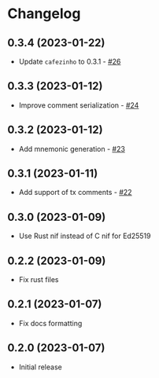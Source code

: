 # Changelog

## 0.3.4 (2023-01-22)

  * Update `cafezinho` to 0.3.1 - [#26](https://github.com/ayrat555/ton/pull/26)

## 0.3.3 (2023-01-12)

  * Improve comment serialization - [#24](https://github.com/ayrat555/ton/pull/24)

## 0.3.2 (2023-01-12)

  * Add mnemonic generation - [#23](https://github.com/ayrat555/ton/pull/23)

## 0.3.1 (2023-01-11)

  * Add support of tx comments - [#22](https://github.com/ayrat555/ton/pull/22)

## 0.3.0 (2023-01-09)

  * Use Rust nif instead of C nif for Ed25519

## 0.2.2 (2023-01-09)

  * Fix rust files

## 0.2.1 (2023-01-07)

  * Fix docs formatting

## 0.2.0 (2023-01-07)

  * Initial release

